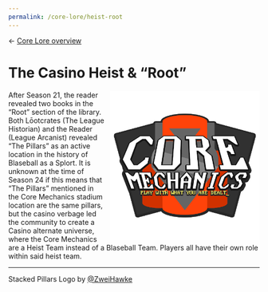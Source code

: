 ```yaml
---
permalink: /core-lore/heist-root
---
```


← [Core Lore overview](/core-lore)

# The Casino Heist & “Root”

<img src="../assets/stackedPillarsLogo.png" style="float: right; padding-left: 10px"  width="300"
alt="MAXIMUM Mechanical Mayhem Logo by ZweiHawke">

After Season 21, the reader revealed two books in the “Root” section of the library. Both Lōotcrates (The League 
Historian) and the Reader (League Arcanist) revealed “The Pillars” as an active location in the history of Blaseball as 
a Splort. It is unknown at the time of Season 24 if this means that “The Pillars” mentioned in the Core Mechanics 
stadium location are the same pillars, but the casino verbage led the community to create a Casino alternate universe, 
where the Core Mechanics are a Heist Team instead of a Blaseball Team. Players all have their own role within said heist 
team.

---

Stacked Pillars Logo by [@ZweiHawke](https://twitter.com/zweihawke)
